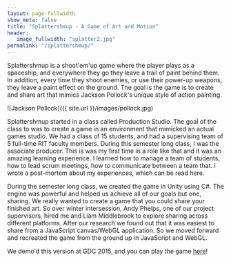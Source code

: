 ```yaml
---
layout: page-fullwidth
show_meta: false
title: "Splattershmup - A Game of Art and Motion"
header:
   image_fullwidth: "splatter2.jpg"
permalink: "/splattershmup/"
---
```


Splattershmup is a shoot'em'up game where the player plays as a spaceship, and everywhere they go they leave a trail of paint behind them. In addition, every time they shoot enemies, or use their power-up weapons, they leave a paint effect on the ground. The goal is the game is to create and share art that mimics Jackson Pollock's unique style of action painting.

 ![Jackson Pollock]({{ site.url }}/images/pollock.jpg)

Splattershmup started in a class called Production Studio. The goal of the class to was to create a game in an environment that mimicked an actual games studio. We had a class of 15 students, and had a supervising team of 5 full-time RIT faculty members. During this semester long class, I was the associate producer. This is was my first time in a role like that and it was an amazing learning experience. I learned how to manage a team of students, how to lead scrum meetings, how to communicate between a team that. I wrote a post-mortem about my experiences, which can be read here.

During the semester long class, we created the game in Unity using C#. The engine was powerful and helped us achieve all of our goals but one, sharing. We really wanted to create a game that you could share your finished art. So over winter intersession, Andy Phelps, one of our project supervisors, hired me and Liam Middlebrook to explore sharing across different platforms. After our research we found out that it was easiest to share from a JavaScript canvas/WebGL application. So we moved forward and recreated the game from the ground up in JavaScript and WebGL. 

We demo'd this version at GDC 2015, and you can play the game [here][1]!


[1]: http://splattershmup.rit.edu